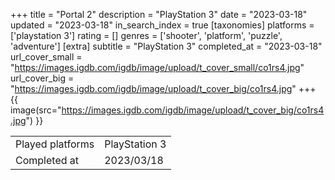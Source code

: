 +++
title = "Portal 2"
description = "PlayStation 3"
date = "2023-03-18"
updated = "2023-03-18"
in_search_index = true
[taxonomies]
platforms = ['playstation 3']
rating = []
genres = ['shooter', 'platform', 'puzzle', 'adventure']
[extra]
subtitle = "PlayStation 3"
completed_at = "2023-03-18"
url_cover_small = "https://images.igdb.com/igdb/image/upload/t_cover_small/co1rs4.jpg"
url_cover_big = "https://images.igdb.com/igdb/image/upload/t_cover_big/co1rs4.jpg"
+++
{{ image(src="https://images.igdb.com/igdb/image/upload/t_cover_big/co1rs4.jpg") }}

|              |            |
| ------------ | ---------- |
| Played platforms    | PlayStation 3 |
| Completed at | 2023/03/18 |

